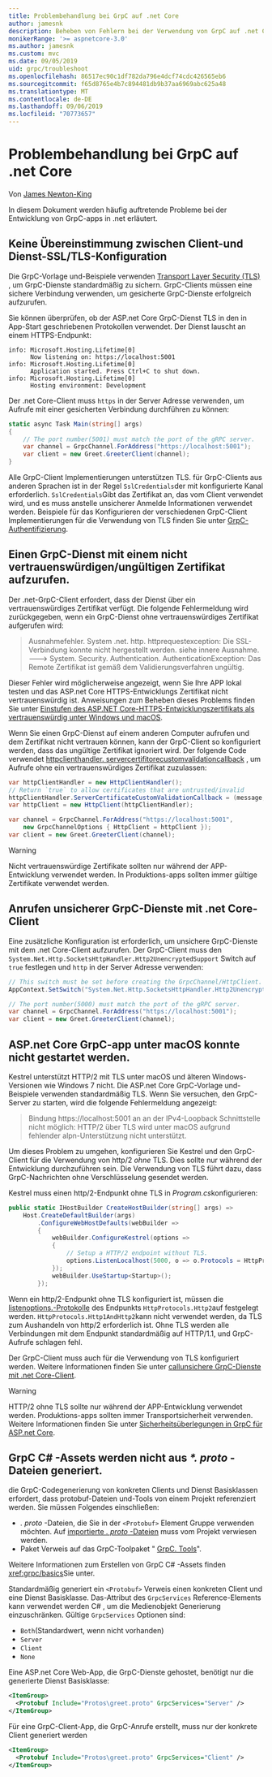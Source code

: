 ```yaml
---
title: Problembehandlung bei GrpC auf .net Core
author: jamesnk
description: Beheben von Fehlern bei der Verwendung von GrpC auf .net Core.
monikerRange: '>= aspnetcore-3.0'
ms.author: jamesnk
ms.custom: mvc
ms.date: 09/05/2019
uid: grpc/troubleshoot
ms.openlocfilehash: 86517ec90c1df782da796e4dcf74cdc426565eb6
ms.sourcegitcommit: f65d8765e4b7c894481db9b37aa6969abc625a48
ms.translationtype: MT
ms.contentlocale: de-DE
ms.lasthandoff: 09/06/2019
ms.locfileid: "70773657"
---
```

# <a name="troubleshoot-grpc-on-net-core"></a>Problembehandlung bei GrpC auf .net Core

Von [James Newton-King](https://twitter.com/jamesnk)

In diesem Dokument werden häufig auftretende Probleme bei der Entwicklung von GrpC-apps in .net erläutert.

## <a name="mismatch-between-client-and-service-ssltls-configuration"></a>Keine Übereinstimmung zwischen Client-und Dienst-SSL/TLS-Konfiguration

Die GrpC-Vorlage und-Beispiele verwenden [Transport Layer Security (TLS)](https://tools.ietf.org/html/rfc5246) , um GrpC-Dienste standardmäßig zu sichern. GrpC-Clients müssen eine sichere Verbindung verwenden, um gesicherte GrpC-Dienste erfolgreich aufzurufen.

Sie können überprüfen, ob der ASP.net Core GrpC-Dienst TLS in den in App-Start geschriebenen Protokollen verwendet. Der Dienst lauscht an einem HTTPS-Endpunkt:

```
info: Microsoft.Hosting.Lifetime[0]
      Now listening on: https://localhost:5001
info: Microsoft.Hosting.Lifetime[0]
      Application started. Press Ctrl+C to shut down.
info: Microsoft.Hosting.Lifetime[0]
      Hosting environment: Development
```

Der .net Core-Client muss `https` in der Server Adresse verwenden, um Aufrufe mit einer gesicherten Verbindung durchführen zu können:

```csharp
static async Task Main(string[] args)
{
    // The port number(5001) must match the port of the gRPC server.
    var channel = GrpcChannel.ForAddress("https://localhost:5001");
    var client = new Greet.GreeterClient(channel);
}
```

Alle GrpC-Client Implementierungen unterstützen TLS. für GrpC-Clients aus anderen Sprachen ist in der Regel `SslCredentials`der mit konfigurierte Kanal erforderlich. `SslCredentials`Gibt das Zertifikat an, das vom Client verwendet wird, und es muss anstelle unsicherer Anmelde Informationen verwendet werden. Beispiele für das Konfigurieren der verschiedenen GrpC-Client Implementierungen für die Verwendung von TLS finden Sie unter [GrpC-Authentifizierung](https://www.grpc.io/docs/guides/auth/).

## <a name="call-a-grpc-service-with-an-untrustedinvalid-certificate"></a>Einen GrpC-Dienst mit einem nicht vertrauenswürdigen/ungültigen Zertifikat aufzurufen.

Der .net-GrpC-Client erfordert, dass der Dienst über ein vertrauenswürdiges Zertifikat verfügt. Die folgende Fehlermeldung wird zurückgegeben, wenn ein GrpC-Dienst ohne vertrauenswürdiges Zertifikat aufgerufen wird:

> Ausnahmefehler. System .net. http. httprequestexception: Die SSL-Verbindung konnte nicht hergestellt werden. siehe innere Ausnahme.
> ---> System. Security. Authentication. AuthenticationException: Das Remote Zertifikat ist gemäß dem Validierungsverfahren ungültig.

Dieser Fehler wird möglicherweise angezeigt, wenn Sie Ihre APP lokal testen und das ASP.net Core HTTPS-Entwicklungs Zertifikat nicht vertrauenswürdig ist. Anweisungen zum Beheben dieses Problems finden Sie unter [Einstufen des ASP.NET Core-HTTPS-Entwicklungszertifikats als vertrauenswürdig unter Windows und macOS](xref:security/enforcing-ssl#trust-the-aspnet-core-https-development-certificate-on-windows-and-macos).

Wenn Sie einen GrpC-Dienst auf einem anderen Computer aufrufen und dem Zertifikat nicht vertrauen können, kann der GrpC-Client so konfiguriert werden, dass das ungültige Zertifikat ignoriert wird. Der folgende Code verwendet [httpclienthandler. servercertifitorecustomvalidationcallback](/dotnet/api/system.net.http.httpclienthandler.servercertificatecustomvalidationcallback) , um Aufrufe ohne ein vertrauenswürdiges Zertifikat zuzulassen:

```csharp
var httpClientHandler = new HttpClientHandler();
// Return `true` to allow certificates that are untrusted/invalid
httpClientHandler.ServerCertificateCustomValidationCallback = (message, cert, chain, errors) => true;
var httpClient = new HttpClient(httpClientHandler);

var channel = GrpcChannel.ForAddress("https://localhost:5001",
    new GrpcChannelOptions { HttpClient = httpClient });
var client = new Greet.GreeterClient(channel);
```

> [!WARNING]
> Nicht vertrauenswürdige Zertifikate sollten nur während der APP-Entwicklung verwendet werden. In Produktions-apps sollten immer gültige Zertifikate verwendet werden.

## <a name="call-insecure-grpc-services-with-net-core-client"></a>Anrufen unsicherer GrpC-Dienste mit .net Core-Client

Eine zusätzliche Konfiguration ist erforderlich, um unsichere GrpC-Dienste mit dem .net Core-Client aufzurufen. Der GrpC-Client muss den `System.Net.Http.SocketsHttpHandler.Http2UnencryptedSupport` Switch auf `true` festlegen und `http` in der Server Adresse verwenden:

```csharp
// This switch must be set before creating the GrpcChannel/HttpClient.
AppContext.SetSwitch("System.Net.Http.SocketsHttpHandler.Http2UnencryptedSupport", true);

// The port number(5000) must match the port of the gRPC server.
var channel = GrpcChannel.ForAddress("https://localhost:5001");
var client = new Greet.GreeterClient(channel);
```

## <a name="unable-to-start-aspnet-core-grpc-app-on-macos"></a>ASP.net Core GrpC-app unter macOS konnte nicht gestartet werden.

Kestrel unterstützt HTTP/2 mit TLS unter macOS und älteren Windows-Versionen wie Windows 7 nicht. Die ASP.net Core GrpC-Vorlage und-Beispiele verwenden standardmäßig TLS. Wenn Sie versuchen, den GrpC-Server zu starten, wird die folgende Fehlermeldung angezeigt:

> Bindung https://localhost:5001 an an der IPv4-Loopback Schnittstelle nicht möglich: HTTP/2 über TLS wird unter macOS aufgrund fehlender alpn-Unterstützung nicht unterstützt.

Um dieses Problem zu umgehen, konfigurieren Sie Kestrel und den GrpC-Client für die Verwendung von http/2 *ohne* TLS. Dies sollte nur während der Entwicklung durchzuführen sein. Die Verwendung von TLS führt dazu, dass GrpC-Nachrichten ohne Verschlüsselung gesendet werden.

Kestrel muss einen http/2-Endpunkt ohne TLS in *Program.cs*konfigurieren:

```csharp
public static IHostBuilder CreateHostBuilder(string[] args) =>
    Host.CreateDefaultBuilder(args)
        .ConfigureWebHostDefaults(webBuilder =>
        {
            webBuilder.ConfigureKestrel(options =>
            {
                // Setup a HTTP/2 endpoint without TLS.
                options.ListenLocalhost(5000, o => o.Protocols = HttpProtocols.Http2);
            });
            webBuilder.UseStartup<Startup>();
        });
```

Wenn ein http/2-Endpunkt ohne TLS konfiguriert ist, müssen die [listenoptions.-Protokolle](xref:fundamentals/servers/kestrel#listenoptionsprotocols) des Endpunkts `HttpProtocols.Http2`auf festgelegt werden. `HttpProtocols.Http1AndHttp2`kann nicht verwendet werden, da TLS zum Aushandeln von http/2 erforderlich ist. Ohne TLS werden alle Verbindungen mit dem Endpunkt standardmäßig auf HTTP/1.1, und GrpC-Aufrufe schlagen fehl.

Der GrpC-Client muss auch für die Verwendung von TLS konfiguriert werden. Weitere Informationen finden Sie unter [callunsichere GrpC-Dienste mit .net Core-Client](#call-insecure-grpc-services-with-net-core-client).

> [!WARNING]
> HTTP/2 ohne TLS sollte nur während der APP-Entwicklung verwendet werden. Produktions-apps sollten immer Transportsicherheit verwenden. Weitere Informationen finden Sie unter [Sicherheitsüberlegungen in GrpC für ASP.net Core](xref:grpc/security#transport-security).

## <a name="grpc-c-assets-are-not-code-generated-from-proto-files"></a>GrpC C# -Assets werden nicht aus  *\*. proto* -Dateien generiert.

die GrpC-Codegenerierung von konkreten Clients und Dienst Basisklassen erfordert, dass protobuf-Dateien und-Tools von einem Projekt referenziert werden. Sie müssen Folgendes einschließen:

* *. proto* -Dateien, die Sie in der `<Protobuf>` Element Gruppe verwenden möchten. Auf [importierte *. proto* -Dateien](https://developers.google.com/protocol-buffers/docs/proto3#importing-definitions) muss vom Projekt verwiesen werden.
* Paket Verweis auf das GrpC-Toolpaket " [GrpC. Tools](https://www.nuget.org/packages/Grpc.Tools/)".

Weitere Informationen zum Erstellen von GrpC C# -Assets finden <xref:grpc/basics>Sie unter.

Standardmäßig generiert ein `<Protobuf>` Verweis einen konkreten Client und eine Dienst Basisklasse. Das-Attribut des `GrpcServices` Reference-Elements kann verwendet werden C# , um die Medienobjekt Generierung einzuschränken. Gültige `GrpcServices` Optionen sind:

* `Both`(Standardwert, wenn nicht vorhanden)
* `Server`
* `Client`
* `None`

Eine ASP.net Core Web-App, die GrpC-Dienste gehostet, benötigt nur die generierte Dienst Basisklasse:

```xml
<ItemGroup>
  <Protobuf Include="Protos\greet.proto" GrpcServices="Server" />
</ItemGroup>
```

Für eine GrpC-Client-App, die GrpC-Anrufe erstellt, muss nur der konkrete Client generiert werden

```xml
<ItemGroup>
  <Protobuf Include="Protos\greet.proto" GrpcServices="Client" />
</ItemGroup>
```
